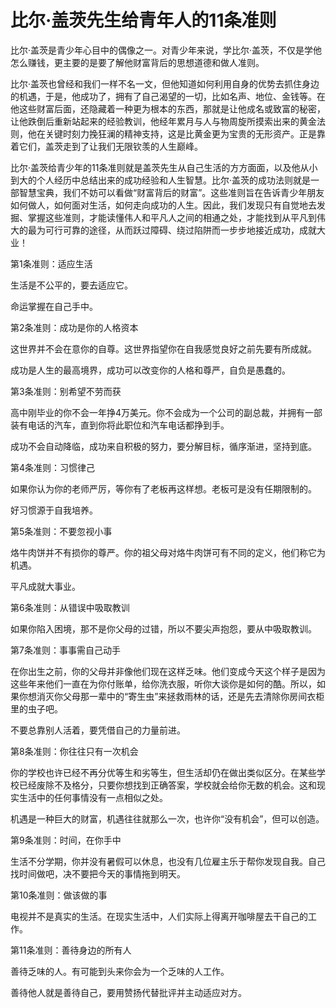 # 比尔·盖茨先生给青年人的11条准则

比尔·盖茨是青少年心目中的偶像之一。对青少年来说，学比尔·盖茨，不仅是学他怎么赚钱，更主要的是要了解他财富背后的思想道德和做人准则。 

比尔·盖茨也曾经和我们一样不名一文，但他知道如何利用自身的优势去抓住身边的机遇，于是，他成功了，拥有了自己渴望的一切，比如名声、地位、金钱等。在他这些财富后面，还隐藏着一种更为根本的东西，那就是让他成名或致富的秘密，让他跌倒后重新站起来的经验教训，他经年累月与人与物周旋所摸索出来的黄金法则，他在关键时刻力挽狂澜的精神支持，这是比黄金更为宝贵的无形资产。正是靠着它们，盖茨走到了让我们无限钦羡的人生巅峰。 

比尔·盖茨给青少年的11条准则就是盖茨先生从自己生活的方方面面，以及他从小到大的个人经历中总结出来的成功经验和人生智慧。比尔·盖茨的成功法则就是一部智慧宝典，我们不妨可以看做“财富背后的财富”。这些准则旨在告诉青少年朋友如何做人，如何面对生活，如何走向成功的人生。因此，我们发现只有自觉地去发掘、掌握这些准则，才能读懂伟人和平凡人之间的相通之处，才能找到从平凡到伟大的最为可行可靠的途径，从而跃过障碍、绕过陷阱而一步步地接近成功，成就大业！ 

第1条准则：适应生活 

生活是不公平的，要去适应它。 

命运掌握在自己手中。 

第2条准则：成功是你的人格资本 

这世界并不会在意你的自尊。这世界指望你在自我感觉良好之前先要有所成就。 

成功是人生的最高境界，成功可以改变你的人格和尊严，自负是愚蠢的。 

第3条准则：别希望不劳而获 

高中刚毕业的你不会一年挣4万美元。你不会成为一个公司的副总裁，并拥有一部装有电话的汽车，直到你将此职位和汽车电话都挣到手。 

成功不会自动降临，成功来自积极的努力，要分解目标，循序渐进，坚持到底。 

第4条准则：习惯律己 

如果你认为你的老师严厉，等你有了老板再这样想。老板可是没有任期限制的。 

好习惯源于自我培养。 

第5条准则：不要忽视小事 

烙牛肉饼并不有损你的尊严。你的祖父母对烙牛肉饼可有不同的定义，他们称它为机遇。 

平凡成就大事业。 

第6条准则：从错误中吸取教训 

如果你陷入困境，那不是你父母的过错，所以不要尖声抱怨，要从中吸取教训。 

第7条准则：事事需自己动手 

在你出生之前，你的父母并非像他们现在这样乏味。他们变成今天这个样子是因为这些年来他们一直在为你付账单，给你洗衣服，听你大谈你是如何的酷。所以，如果你想消灭你父母那一辈中的“寄生虫”来拯救雨林的话，还是先去清除你房间衣柜里的虫子吧。 

不要总靠别人活着，要凭借自己的力量前进。 

第8条准则：你往往只有一次机会 

你的学校也许已经不再分优等生和劣等生，但生活却仍在做出类似区分。在某些学校已经废除不及格分，只要你想找到正确答案，学校就会给你无数的机会。这和现实生活中的任何事情没有一点相似之处。 

机遇是一种巨大的财富，机遇往往就那么一次，也许你“没有机会”，但可以创造。 

第9条准则：时间，在你手中 

生活不分学期，你并没有暑假可以休息，也没有几位雇主乐于帮你发现自我。自己找时间做吧，决不要把今天的事情拖到明天。 

第10条准则：做该做的事 

电视并不是真实的生活。在现实生活中，人们实际上得离开咖啡屋去干自己的工作。 

第11条准则：善待身边的所有人 

善待乏味的人。有可能到头来你会为一个乏味的人工作。 

善待他人就是善待自己，要用赞扬代替批评并主动适应对方。
  